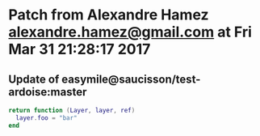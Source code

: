 # Patch from Alexandre Hamez <alexandre.hamez@gmail.com> at Fri Mar 31 21:28:17 2017

## Update of easymile@saucisson/test-ardoise:master

```lua
return function (Layer, layer, ref)
  layer.foo = "bar"
end
```

